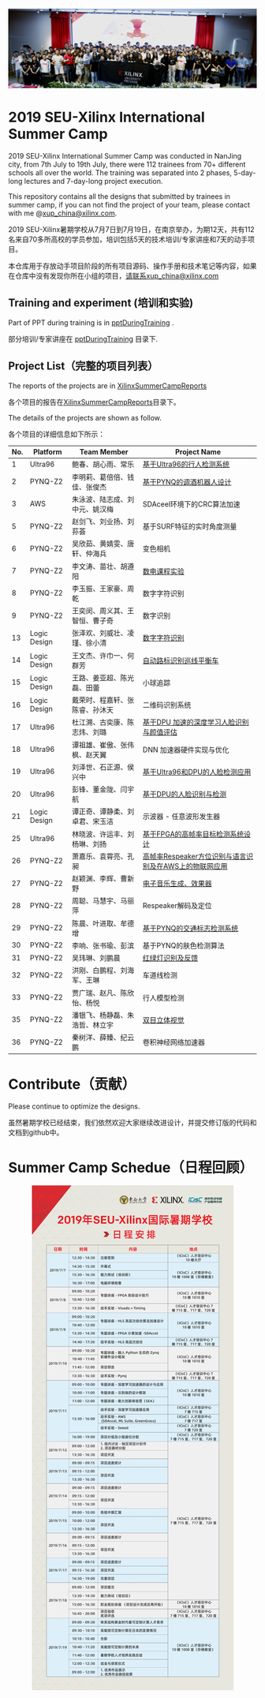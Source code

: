 <p align="center">
<img src ="./images/groupPhoto.jpg">
</p>
<p align = "center">

# 2019 SEU-Xilinx International Summer Camp

2019 SEU-Xilinx International Summer Camp was conducted in NanJing city, from 7th July to 19th July, there were 112 trainees from 70+ different schools all over the world. The training was separated into 2 phases, 5-day-long lectures and  7-day-long project execution. 

This repository contains all the designs that submitted by trainees in summer camp, if you can not find the project of your team, please contact with me @xup_china@xilinx.com. 

2019 SEU-Xilinx暑期学校从7月7日到7月19日，在南京举办，为期12天，共有112名来自70多所高校的学员参加，培训包括5天的技术培训/专家讲座和7天的动手项目。

本仓库用于存放动手项目阶段的所有项目源码、操作手册和技术笔记等内容，如果在仓库中没有发现你所在小组的项目，请联系xup_china@xilinx.com

## Training and experiment (培训和实验)

Part of PPT during training is in [pptDuringTraining](./pptDuringTraining) .

部分培训/专家讲座在 [pptDuringTraining](./pptDuringTraining) 目录下.



## Project List（完整的项目列表）

The reports of the projects are in [XilinxSummerCampReports ](./xilinxSummerCampReports)

各个项目的报告在[XilinxSummerCampReports](./xilinxSummerCampReports)目录下。

The details of the projects are shown as follow.

各个项目的详细信息如下所示：

No. | Platform | Team Member | Project Name 
-|-|-|-
1|Ultra96|鲍春、胡心雨、常乐|[基于Ultra96的行人检测系统](https://github.com/EdwardBao1006/SSD_detection_by_DPU_on_Ultra_96.git)
2|PYNQ-Z2|李明莉、葛倍倍、钱佳、张俊杰|[基于PYNQ的调酒机器人设计](https://github.com/Bell-ZJUT/PYNQ-based-bartending-robot.git)
3|AWS|朱泳波、陆志成、刘中元、姚汉梅|SDAceel环境下的CRC算法加速
5|PYNQ-Z2|赵剑飞、刘业扬、刘荪荟|基于SURF特征的实时角度测量
6|PYNQ-Z2|吴欣茹、黄婧雯、唐轩、仲海兵| 变色相机
7|PYNQ-Z2|李文涛、苗壮、胡遵阳|[数电课程实验](https://github.com/CCP101/Digital_circuit_experiment)
8|PYNQ-Z2|李玉振、王家豪、周乾|数字字符识别
9|PYNQ-Z2|王奕闵、周义其、王智恒、曹子奇|数字识别
13|Logic Design|张泽欢、刘威壮、凌瑾、徐小清|[数字字符识别](https://github.com/liuweistrong/Digital-Recognition)
14|Logic Design|王文杰、许巾一、何群芳|[自动路标识别巡线平衡车](https://github.com/BeautifulEnding/Tracing-road-sign-recognition-trolley)
15|Logic Design|王路、姜亚超、陈光磊、田蕾|小球追踪
16|Logic Design|戴荣时、程嘉轩、张陈睿、孙沐天|二维码识别系统
17|Ultra96|杜江溯、古奕康、陈志炜、刘璐|[基于DPU 加速的深度学习人脸识别与颜值评估](https://github.com/dujiangsu/FaceScore-Accelerated-by-Xilinx-DPU.git)
18|Ultra96|谭祖雄、崔傲、张伟枫、赵天翼|DNN 加速器硬件实现与优化
19|Ultra96|刘泽世、石正源、侯兴中|[基于Ultra96和DPU的人脸检测应用](https://github.com/Ace-Pegasus/DPU)
20|Ultra96|彭锋、董金陇、闫宇航|[基于DPU的人脸识别与检测](https://github.com/FengPenggo/Create-caffe.model-on-caffe-)
21|Logic Design|谭正奇、谭静柔、刘卓君、宋玉洁|示波器 - 任意波形发生器
25|Ultra96|林晓波、许运丰、刘杨琳、刘扬|[基于FPGA的高帧率目标检测系统设计](https://github.com/xilinxfairchild/FPGABasedHighPerformanceTargetChecking.git)
26|PYNQ-Z2|萧嘉乐、袁霄亮、孔昶|[高帧率Respeaker方位识别与语言识别及在AWS上的物联网应用](https://github.com/CarlosShiu/Pynq-Respeaker-DOA-Vivado.git)
27|PYNQ-Z2|赵颖渊、李辉、曹新野|[电子音乐生成、效果器](https://github.com/LexPG12138/Xilinx_MUSIC.git)
28|PYNQ-Z2|周聪、马慧宇、马丽萍|Respeaker解码及定位
29|PYNQ-Z2|陈晨、叶进取、牟德增|[基于PYNQ的交通标志检测系统](https://github.com/51184501129/Traffic-Light-Detection.git)
30|PYNQ-Z2|李响、张书瑜、彭滨|基于PYNQ的肤色检测算法
31|PYNQ-Z2|吴玮琳、刘鹏晨|[红绿灯识别及反馈](https://github.com/51184501129/Traffic-Light-Detection.git)
32|PYNQ-Z2|洪刚、白鹏程、刘海军、王琳|车道线检测
33|PYNQ-Z2|贾广瑞、赵凡、陈欣怡、杨悦|行人模型检测
35|PYNQ-Z2|潘银飞、杨静磊、朱浩哲、林立宇|[双目立体视觉](https://github.com/zhutmost/stereo-vision-fpga.git)
36|PYNQ-Z2|秦树洋、薛臻、纪云鹏|卷积神经网络加速器




# Contribute（贡献）

Please continue to optimize the designs.

虽然暑期学校已经结束，我们依然欢迎大家继续改进设计，并提交修订版的代码和文档到github中。



# Summer Camp Schedue（日程回顾）
<p align="center">
<img src ="./images/SummerCampSchedule.jpg">
</p>
<p align = "center">

